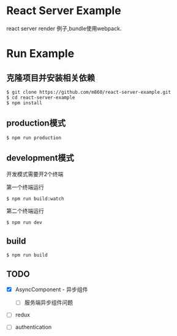 # React Server Example

react server render 例子,bundle使用webpack.

# Run Example

## 克隆项目并安装相关依赖

```shell
$ git clone https://github.com/m860/react-server-example.git
$ cd react-server-example
$ npm install
```

## production模式

```shell
$ npm run production
```

## development模式

开发模式需要开2个终端

第一个终端运行

```shell
$ npm run build:watch
```

第二个终端运行

```shell
$ npm run dev
```

## build

```shell
$ npm run build
```

## TODO
- [x] AsyncComponent - 异步组件
    - [ ] 服务端异步组件问题
- [ ] redux
- [ ] authentication

